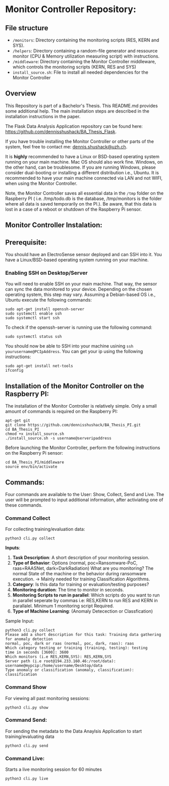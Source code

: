 # Monitor Controller Repository:

##  File structure 
* `/monitors`: Directory containing the monitoring scripts (RES, KERN and SYS).
* `/helpers`: Directory containing a random-file generator and ressource monitor (CPU & Memory utilization measuring script) with instructions.
* `/middleware`: Directory containing the Monitor Controller middleware, which controls the monitoring scripts (KERN, RES and SYS)
* `install_source.sh`: File to install all needed dependencies for the Monitor Controller

## Overview
This Repository is part of a Bachelor's Thesis. This README.md provides some additional help. The main installation steps are described in the installation instructions in the paper.

The Flask Data Analysis Application repository can be found here: https://github.com/dennisshushack/BA_Thesis_Flask.

If you have trouble installing the Monitor Controller or other parts of the system, feel free to contact me: dennis.shushack@uzh.ch.

It is **highly** recommended to have a Linux or BSD-based operating system running on your main machine. Mac OS should also work fine.
Windows, on the other hand, can be troublesome. If you are running Windows, please consider dual-booting or installing a different distribution i.e., Ubuntu. It is recommended to have your main machine connected via LAN and not WIFI, when using the Monitor Controller.

Note, the Monitor Controller saves all essential data in the `/tmp` folder on the Raspberry PI ( i.e. /tmp/todo.db is the database,  /tmp/monitors is the folder where all data is saved temporarily on the PI.). Be aware, that this data is lost in a case of a reboot or shutdown of the Raspberry Pi sensor. 

## Monitor Controller Instalation:

## Prerequisite:
You should have an ElectroSense sensor deployed and can SSH into it. 
You have a Linux/BSD-based operating system running on your machine.

### Enabling SSH on Desktop/Server
You will need to enable SSH on your main machine. That way, the sensor can sync the data monitored to your device. Depending on the chosen operating system, this step may vary. Assuming a Debian-based OS i.e., Ubuntu execute the following commands:
```
sudo apt-get install openssh-server
sudo systemctl enable ssh
sudo systemctl start ssh
```

To check if the openssh-server is running use the following command:
```
sudo systemctl status ssh
```
You should now be able to SSH into your machine usining `ssh yourusername@PCIpAddress`. You can get your ip using the following instructions:
```
sudo apt-get install net-tools
ifconfig
```

## Installation of the Monitor Controller on the Raspberry PI:
The installation of the Monitor Controller is relatively simple. Only a small amount of commands is required on the Raspberry PI:

```
apt-get git
git clone https://github.com/dennisshushack/BA_Thesis_PI.git
cd BA_Thesis_PI
chmod +x install_source.sh
./install_source.sh -s username@serveripaddress
```
Before launching the Monitor Controller, perform the following instructions on the Raspberry Pi sensor: 
```
cd BA_Thesis_PI/middleware
source env/bin/activate
```
## Commands:
Four commands are available to the User: Show, Collect, Send and Live.
The user will be prompted to input additional information, after activiating one of these commands. 

### Command Collect
For collecting training/evaluation data:
```
python3 cli.py collect
```
  
**Inputs**:

1. **Task Description**: A short description of your monitoring session.
2. **Type of Behavior**: Options (normal, poc=Ransomware-PoC, raas=RAASNet, dark=DarkRadiation) What are you monitoring? The normal State of the machine or the behavior during ransomware execution. -> Mainly needed for training Classification Algorithms.
3. **Category**: Is this data for training or evaluation/testing purposes?
4. **Monitoring duration**: The time to monitor in seconds.
5. **Monitoring Scripts to run in parallel**:  Which scripts do you want to run in parallel seperate by commas i.e: RES,KERN to run RES and KERN in parallalel. Minimum 1 monitoring script Required.
6. **Type of Machine Learning**: (Anomaly Detecection or Classfication)

Sample Input:
```
python3 cli.py collect
Please add a short description for this task: Training data gathering for anomaly detection
normal, poc, dark or raas (normal, poc, dark, raas): raas
Which category testing or training (training, testing): testing
time in seconds [3600]: 3600
Which monitors (i.e RES,KERN,SYS): RES,KERN,SYS
Server path (i.e root@194.233.160.46:/root/data): username@mypcip:/home/username/Desktop/data
Type anomaly or classification (anomaly, classification): classification
```

### Command Show
For viewing all past monitoring sessions:
```
python3 cli.py show
```

### Command Send:
For sending the metadata to the Data Anaylsis Application to start training/evaluating data
```
python3 cli.py send
```

### Command Live:
Starts a live monitoring session for 60 minutes
```
python3 cli.py live
```

